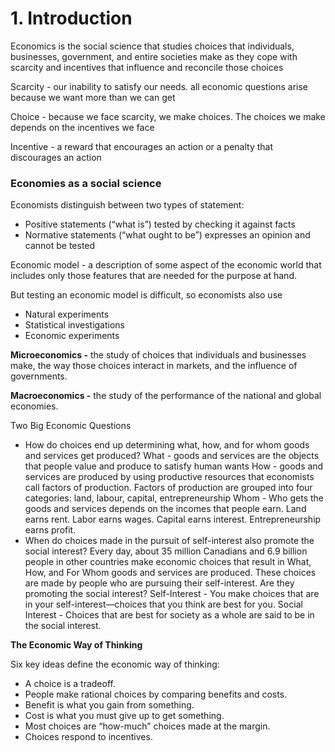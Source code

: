 # 1. Introduction

Economics is the social science that studies choices that individuals, businesses, government, and entire societies make as they cope with scarcity and incentives that influence and reconcile those choices 

Scarcity - our inability to satisfy our needs. all economic questions arise because we want more than we can get

Choice - because we face scarcity, we make choices. The choices we make depends on the incentives we face

Incentive - a reward that encourages an action or a penalty that discourages an action

### Economies as a social science

Economists distinguish between two types of statement:
- Positive statements (“what is”) tested by checking it against facts
- Normative statements (“what ought to be”) expresses an opinion and cannot be tested

Economic model - a description of some aspect of the economic world that includes only those features that are needed for the purpose at hand.

But testing an economic model is difficult, so economists also use
- Natural experiments
- Statistical investigations
- Economic experiments

**Microeconomics -** the study of choices that individuals and businesses make, the way those choices interact in markets, and the influence of governments.

**Macroeconomics -** the study of the performance of the national and global economies.

Two Big Economic Questions

- How do choices end up determining what, how, and for whom goods and services get produced?
What  - goods and services are the objects that people value and produce to satisfy human wants
How - goods and services are produced by using productive resources that economists call factors of production. Factors of production are grouped into four categories: land, labour, capital, entrepreneurship
Whom - Who gets the goods and services depends on the incomes that people earn. Land earns rent. Labor earns wages. Capital earns interest. Entrepreneurship earns profit.
- When do choices made in the pursuit of self-interest also promote the social interest?
Every day, about 35 million Canadians and 6.9 billion people in other countries make economic choices that result in What, How, and For Whom goods and services are produced.
These choices are made by people who are pursuing their self-interest.
Are they promoting the social interest?
Self-Interest - You make choices that are in your self-interest—choices that you think are best for you.
Social Interest - Choices that are best for society as a whole are said to be in the social interest.

**The Economic Way of Thinking**

Six key ideas define the economic way of thinking:

- A choice is a tradeoff.
- People make rational choices by comparing benefits and costs.
- Benefit is what you gain from something.
- Cost is what you must give up to get something.
- Most choices are “how-much” choices made at the margin.
- Choices respond to incentives.
